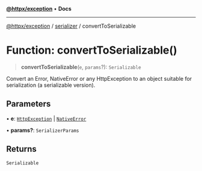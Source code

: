 [**@httpx/exception**](../../README.md) • **Docs**

---

[@httpx/exception](../../README.md) / [serializer](../README.md) / convertToSerializable

# Function: convertToSerializable()

> **convertToSerializable**(`e`, `params`?): `Serializable`

Convert an Error, NativeError or any HttpException to
an object suitable for serialization (a serializable version).

## Parameters

• **e**: [`HttpException`](../../base/classes/HttpException.md) \| [`NativeError`](../type-aliases/NativeError.md)

• **params?**: `SerializerParams`

## Returns

`Serializable`
